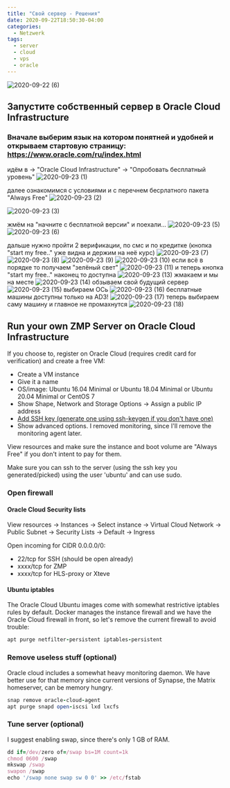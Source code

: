 ```yaml
---
title: "Свой сервер - Решения"
date: 2020-09-22T18:50:30-04:00
categories:
  - Netzwerk
tags:
  - server
  - cloud
  - vps
  - oracle
---
```


![2020-09-22 (6)](https://user-images.githubusercontent.com/24189833/93932452-84fa5300-fd20-11ea-8465-cb84ce99817f.png)

## Запустите собственный сервер в Oracle Cloud Infrastructure

### Вначале выберим язык на котором понятней и удобней и открываем стартовую страницу: https://www.oracle.com/ru/index.html
идём в -> "Oracle Cloud Infrastructure" -> "Опробовать бесплатный уровень" 
![2020-09-23 (1)](https://user-images.githubusercontent.com/24189833/94052304-09a8a800-fdd9-11ea-9e9e-ec666a0c8445.png)

далее ознакомимся с условиями и с перечнем бесрлатного пакета "Always Free"
![2020-09-23 (2)](https://user-images.githubusercontent.com/24189833/94052908-e5999680-fdd9-11ea-8693-7f1212ad5061.png)

![2020-09-23 (3)](https://user-images.githubusercontent.com/24189833/94053329-7ec8ad00-fdda-11ea-8fc3-3abd958a177b.png)

жмём на "начните с бесплатной версии" и поехали...
![2020-09-23 (5)](https://user-images.githubusercontent.com/24189833/94059611-f569a880-fde2-11ea-8266-17e990548b6c.png)
![2020-09-23 (6)](https://user-images.githubusercontent.com/24189833/94059953-7628a480-fde3-11ea-966a-0c8b9f90b9e5.png)

дальше нужно пройти 2 верификации, по смс и по кредитке (кнопка "start my free.." уже видна и держим на неё курс)
![2020-09-23 (7)](https://user-images.githubusercontent.com/24189833/94060498-58a80a80-fde4-11ea-8b58-8f0d6f9f136e.png)
![2020-09-23 (8)](https://user-images.githubusercontent.com/24189833/94060862-e683f580-fde4-11ea-97aa-4be7960d2126.png)
![2020-09-23 (9)](https://user-images.githubusercontent.com/24189833/94061125-424e7e80-fde5-11ea-85ee-c352b6d57789.png)
![2020-09-23 (10)](https://user-images.githubusercontent.com/24189833/94061457-b426c800-fde5-11ea-9059-072543573d73.png)
если всё в порядке то получаем "зелёный свет"
![2020-09-23 (11)](https://user-images.githubusercontent.com/24189833/94061629-eb957480-fde5-11ea-9620-8272fbfa3441.png)
и теперь кнопка "start my free.." наконец то доступна
![2020-09-23 (13)](https://user-images.githubusercontent.com/24189833/94062458-fef50f80-fde6-11ea-81f6-94ed9fa52552.png)
жмакаем и мы на месте
![2020-09-23 (14)](https://user-images.githubusercontent.com/24189833/94062725-53988a80-fde7-11ea-84fa-d0d5f0453978.png)
обзываем свой будущий сервер
![2020-09-23 (15)](https://user-images.githubusercontent.com/24189833/94062971-b38f3100-fde7-11ea-987d-900a0da00600.png)
выбираем ОСь
![2020-09-23 (16)](https://user-images.githubusercontent.com/24189833/94063137-f3eeaf00-fde7-11ea-8e0c-f0ad9660d42b.png)
бесплатные машины доступны только на AD3!
![2020-09-23 (17)](https://user-images.githubusercontent.com/24189833/94063430-62cc0800-fde8-11ea-8e09-fa5904072e1a.png)
теперь выбираем саму машину и главное не промахнутся
![2020-09-23 (18)](https://user-images.githubusercontent.com/24189833/94063819-fa315b00-fde8-11ea-984b-ab714eb7bbb7.png)





## Run your own ZMP Server on Oracle Cloud Infrastructure

If you choose to, register on Oracle Cloud (requires credit card for verification) and create a free VM:

 * Create a VM instance
 * Give it a name
 * OS/image: Ubuntu 16.04 Minimal or Ubuntu 18.04 Minimal or Ubuntu 20.04 Minimal or CentOS 7
 * Show Shape, Network and Storage Options -> Assign a public IP address
 * [Add SSH key (generate one using ssh-keygen if you don't have one)](https://tech.id500.de/wp/?page_id=201)
 * Show advanced options. I removed monitoring, since I'll remove the monitoring agent later.

View resources and make sure the instance and boot volume are "Always Free" if you don't intent to pay for them.

Make sure you can ssh to the server (using the ssh key you generated/picked) using the user 'ubuntu' and can use sudo.
### Open firewall
#### Oracle Cloud Security lists
View resources -> Instances -> Select instance -> Virtual Cloud Network -> Public Subnet -> Security Lists -> Default -> Ingress

Open incoming for CIDR 0.0.0.0/0:

 * 22/tcp for SSH (should be open already)
 * xxxx/tcp for ZMP
 * xxxx/tcp for HLS-proxy or Xteve

#### Ubuntu iptables

The Oracle Cloud Ubuntu images come with somewhat restrictive iptables rules by default. Docker manages the instance firewall and we have the Oracle Cloud firewall in front, so let's remove the current firewall to avoid trouble:
```ruby
apt purge netfilter-persistent iptables-persistent
```
### Remove useless stuff (optional)

Oracle cloud includes a somewhat heavy monitoring daemon. We have better use for that memory since current versions of Synapse, the Matrix homeserver, can be memory hungry.
```ruby
snap remove oracle-cloud-agent
apt purge snapd open-iscsi lxd lxcfs
```
### Tune server (optional)

I suggest enabling swap, since there's only 1 GB of RAM.
```ruby
dd if=/dev/zero of=/swap bs=1M count=1k
chmod 0600 /swap
mkswap /swap
swapon /swap
echo '/swap none swap sw 0 0' >> /etc/fstab
```
